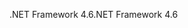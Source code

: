 <span data-ttu-id="5959a-101">.NET Framework 4.6</span><span class="sxs-lookup"><span data-stu-id="5959a-101">.NET Framework 4.6</span></span>